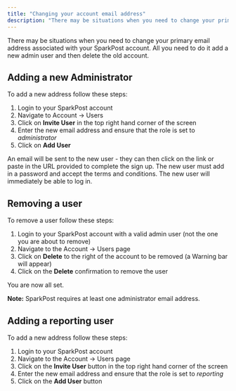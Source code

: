 ```yaml
---
title: "Changing your account email address"
description: "There may be situations when you need to change your primary email address associated with your Spark Post account All you need to do it add a new admin user and then delete the old account Adding a new Administrator To add a new address follow these steps Login to..."
---
```


There may be situations when you need to change your primary email address associated with your SparkPost account. All you need to do it add a new admin user and then delete the old account. 

## Adding a new Administrator

To add a new address follow these steps:

1. Login to your SparkPost account
1. Navigate to Account → Users
1. Click on **Invite User** in the top right hand corner of the screen
1. Enter the new email address and ensure that the role is set to *administrator*
1. Click on **Add User**

An email will be sent to the new user - they can then click on the link or paste in the URL provided to complete the sign up. The new user must add in a password and accept the terms and conditions. The new user will immediately be able to log in.

## Removing a user

To remove a user follow these steps:

1. Login to your SparkPost account with a valid admin user (not the one you are about to remove)
1. Navigate to the Account → Users page
1. Click on **Delete** to the right of the account to be removed (a Warning bar will appear)
1. Click on the **Delete** confirmation to remove the user

You are now all set.

**Note:** SparkPost requires at least one administrator email address.

## Adding a reporting user

To add a new address follow these steps:

1. Login to your SparkPost account
1. Navigate to the Account → Users page
1. Click on the **Invite User** button in the top right hand corner of the screen
1. Enter the new email address and ensure that the role is set to *reporting*
1. Click on the **Add User** button
